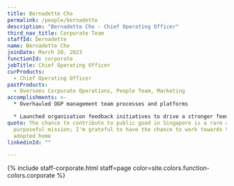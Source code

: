 ```yaml
---
title: Bernadette Cho
permalink: /people/bernadette
description: "Bernadette Cho - Chief Operating Officer"
third_nav_title: Corporate Team
staffId: bernadette
name: Bernadette Cho
joinDate: March 20, 2023
functionId: corporate
jobTitle: Chief Operating Officer
curProducts:
  - Chief Operating Officer
pastProducts:
  - Oversees Corporate Operations, People Team, Marketing
accomplishments: >-
  * Overhauled OGP management team processes and platforms

  * Launched organisation feedback initiatives to drive a stronger feedback culture across OGP
quote: The chance to contribute to public good in Singapore is a rare and
  purposeful mission; I'm grateful to have the chance to work towards this in my
  adopted home
linkedinId: ""

---
```


{% include staff-corporate.html staff=page color=site.colors.function-colors.corporate %}
